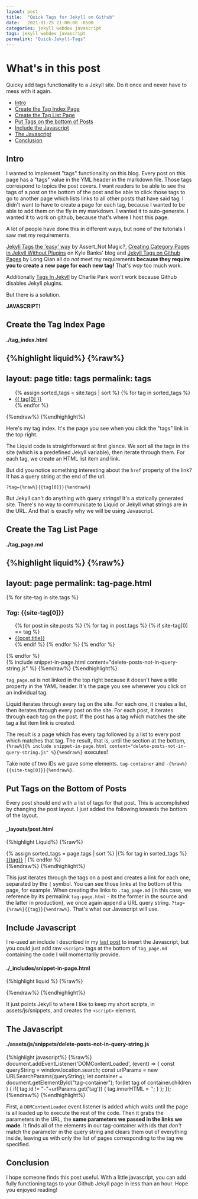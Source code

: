 ```yaml
---
layout: post
title:  "Quick Tags for Jekyll on Github"
date:   2021-01-25 21:00:00 -0500
categories: jekyll webdev javascript
tags: jekyll webdev javascript
permalink: "Quick-Jekyll-Tags"
---
```


# What's in this post

Quicky add tags functionality to a Jekyll site. Do it once and never have to mess with it again.

 - [Intro](#intro)
 - [Create the Tag Index Page](#create-the-tag-index-page)
 - [Create the Tag List Page](#create-the-tag-list-page)
 - [Put Tags on the bottom of Posts](#put-tags-on-the-bottom-of-posts)
 - [Include the Javascript](#include-javascript)
 - [The Javascript](#the-javascript)
 - [Conclusion](#conclusion)

## Intro

I wanted to implement "tags" functionality on this blog. Every post on this page has a "tags" value in the YML header in the markdown file. Those tags correspond to topics the post covers. I want readers to be able to see the tags of a post on the bottom of the post and be able to click those tags to go to another page which lists links to all other posts that have said tag. I didn't want to have to create a page for each tag, because I wanted to be able to add them on the fly in my markdown. I wanted it to auto-generate. I wanted it to work on github, because that's where I host this page.

A lot of people have done this in different ways, but none of the tutorials I saw met my requirements.

[Jekyll Tags the 'easy' way](https://www.assertnotmagic.com/2017/04/25/jekyll-tags-the-easy-way/) by Assert_Not Magic?,
[Creating Category Pages in Jekyll Without Plugins](https://kylewbanks.com/blog/creating-category-pages-in-jekyll-without-plugins) on Kyle Banks' blog and [Jekyll Tags on Github Pages](http://longqian.me/2017/02/09/github-jekyll-tag/) by Long Qian all do _not_ meet my requirements **because they require you to create a new page for each new tag!** That's _way_ too much work.

Additionally [Tags In Jekyll](https://charliepark.org/tags-in-jekyll) by Charlie Park won't work because Github disables Jekyll plugins.

But there is a solution.

**JAVASCRIPT!**

## Create the Tag Index Page

#### ./tag_index.html

{%highlight liquid%}
{%raw%}
---
layout: page
title: tags
permalink: tags
---
<ul>
    {% assign sorted_tags = site.tags | sort %}
    {% for tag in sorted_tags %}
    <li><a href="/tag-page.html?tag={{tag[0]}}">{{ tag[0] }}</a></li>
    {% endfor %}
</ul>
{%endraw%}
{%endhighlight%}

Here's my tag index. It's the page you see when you click the "tags" link in the top right.

The Liquid code is straightforward at first glance. We sort all the tags in the site (which is a predefined Jekyll variable), then iterate through them. For each tag, we create an HTML list item and link.

But did you notice something interesting about the `href` property of the link? It has a query string at the end of the url.

`?tag={%raw%}{{tag[0]}}{%endraw%}`

But Jekyll can't do anything with query strings! It's a statically generated site. There's no way to communicate to Liquid or Jekyll what strings are in the URL. And that is exactly why we will be using Javascript.

## Create the Tag List Page
#### ./tag_page.md
{%highlight liquid%}
{%raw%}
---
layout: page
permalink: tag-page.html
---
<div id="tag-container">
{% for site-tag in site.tags %}
<div id="-{{site-tag[0]}}"> 
<h3> <em>Tag</em>: {{site-tag[0]}} </h3>
    <ul id="ul-{{site-tag[0]}}">
    {% for post in site.posts %}
        {% for tag in post.tags %}
            {% if site-tag[0] == tag %}
            <li><a href="{{ post.url | relative_url }}">{{post.title}}</a></li>
            {% endif %}
        {% endfor %}
    {% endfor %}
    </ul>
</div>
{% endfor %}
</div>
{% include snippet-in-page.html content="delete-posts-not-in-query-string.js" %}
{%endraw%}
{%endhighlight%}

`tag_page.md` is not linked in the top right because it doesn't have a title property in the YAML header. It's the page you see whenever you click on an individual tag.

Liquid iterates through every tag on the site. For each one, it creates a list, then iterates through every post on the site. For each post, it iterates through each tag on the post. If the post has a tag which matches the site tag a list item link is created.

The result is a page which has every tag followed by a list to every post which matches that tag. The result, that is, until the section at the bottom, `{%raw%}{% include snippet-in-page.html content="delete-posts-not-in-query-string.js" %}{%endraw%}` executes!

Take note of two IDs we gave some elements. `tag-container` and `-{%raw%}{{site-tag[0]}}{%endraw%}`.



## Put Tags on the Bottom of Posts

Every post should end with a list of tags for that post. This is accomplished by changing the post layout. I just added the following towards the bottom of the layout.

#### _layouts/post.html

{%highlight Liquid%}
{%raw%}
  <div class="tag-links">
  {% assign sorted_tags = page.tags | sort %}
  |{% for tag in sorted_tags %}
    <a href="/tag-page.html?tag={{tag}}">{{tag}}</a> | 
  {% endfor %}
  </div>
{%endraw%}
{%endhighlight%}

This just iterates through the tags on a post and creates a link for each one, separated by the `|` symbol. You can see those links at the bottom of this page, for example. When creating the links to `.tag_page.md` (in this case, we reference by its permalink `tag-page.html` - its the former in the source and the latter in production), we once again append a URL query string. `?tag={%raw%}{{tag}}{%endraw%}`. That's what our Javascript will use.

## Include Javascript

I re-used an include I described in my [last post](/freeCodeCamp-Front-End-Snippets#adding-snippets) to insert the Javascript, but you could just add raw `<script>` tags at the bottom of `tag_page.md` containing the code I will momentarily provide.

#### ./_includes/snippet-in-page.html

{%highlight liquid %}
{%raw%}
<script type="text/javascript" src="{{site.baseurl}}/assets/js/snippets/{{ include.content }}"></script>
{%endraw%}
{%endhighlight%}

It just points Jekyll to where I like to keep my short scripts, in assets/js/snippets, and creates the `<script>` element.

## The Javascript

#### ./assets/js/snippets/delete-posts-not-in-query-string.js

{%highlight javascript%}
{%raw%}
document.addEventListener('DOMContentLoaded', (event) => {
    const queryString = window.location.search;
    const urlParams = new URLSearchParams(queryString);
    let container = document.getElementById("tag-container");
    for(let tag of container.children ) {
        if( tag.id != "-"+urlParams.get('tag')) {
            tag.innerHTML = '';
        }
    };
});
{%endraw%}
{%endhighlight%}

First, a `DOMContentLoaded` event listener is added which waits until the page is all loaded up to execute the rest of the code. Then it grabs the parameters in the URL, the **same parameters we passed in the links we made**. It finds all of the elements in our tag-container with ids that _don't_ match the parameter in the query string and clears them out of everything inside, leaving us with only the list of pages corresponding to the tag we specified.

## Conclusion

I hope someone finds this post useful. With a little javascript, you can add fully functioning tags to your Github Jekyll page in less than an hour. Hope you enjoyed reading!



